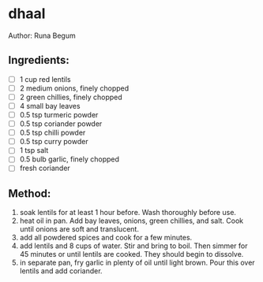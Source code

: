 # dhaal

Author: Runa Begum

## Ingredients:
- [ ] 1 cup red lentils
- [ ] 2 medium onions, finely chopped
- [ ] 2 green chillies, finely chopped
- [ ] 4 small bay leaves
- [ ] 0.5 tsp turmeric powder
- [ ] 0.5 tsp coriander powder
- [ ] 0.5 tsp chilli powder
- [ ] 0.5 tsp curry powder
- [ ] 1 tsp salt
- [ ] 0.5 bulb garlic, finely chopped
- [ ] fresh coriander

## Method:
1. soak lentils for at least 1 hour before. Wash thoroughly before use.
2. heat oil in pan. Add bay leaves, onions, green chillies, and salt. Cook until onions are soft and translucent.
3. add all powdered spices and cook for a few minutes.
4. add lentils and 8 cups of water. Stir and bring to boil. Then simmer for 45 minutes or until lentils are cooked. They should begin to dissolve.
5. in separate pan, fry garlic in plenty of oil until light brown. Pour this over lentils and add coriander.